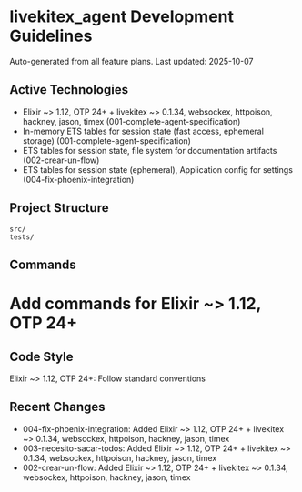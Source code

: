 # livekitex_agent Development Guidelines

Auto-generated from all feature plans. Last updated: 2025-10-07

## Active Technologies
- Elixir ~> 1.12, OTP 24+ + livekitex ~> 0.1.34, websockex, httpoison, hackney, jason, timex (001-complete-agent-specification)
- In-memory ETS tables for session state (fast access, ephemeral storage) (001-complete-agent-specification)
- ETS tables for session state, file system for documentation artifacts (002-crear-un-flow)
- ETS tables for session state (ephemeral), Application config for settings (004-fix-phoenix-integration)

## Project Structure
```
src/
tests/
```

## Commands
# Add commands for Elixir ~> 1.12, OTP 24+

## Code Style
Elixir ~> 1.12, OTP 24+: Follow standard conventions

## Recent Changes
- 004-fix-phoenix-integration: Added Elixir ~> 1.12, OTP 24+ + livekitex ~> 0.1.34, websockex, httpoison, hackney, jason, timex
- 003-necesito-sacar-todos: Added Elixir ~> 1.12, OTP 24+ + livekitex ~> 0.1.34, websockex, httpoison, hackney, jason, timex
- 002-crear-un-flow: Added Elixir ~> 1.12, OTP 24+ + livekitex ~> 0.1.34, websockex, httpoison, hackney, jason, timex

<!-- MANUAL ADDITIONS START -->
<!-- MANUAL ADDITIONS END -->
